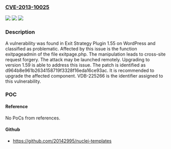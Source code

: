 ### [CVE-2013-10025](https://cve.mitre.org/cgi-bin/cvename.cgi?name=CVE-2013-10025)
![](https://img.shields.io/static/v1?label=Product&message=Exit%20Strategy%20Plugin&color=blue)
![](https://img.shields.io/static/v1?label=Version&message=%3D%201.55%20&color=brighgreen)
![](https://img.shields.io/static/v1?label=Vulnerability&message=CWE-352%20Cross-Site%20Request%20Forgery&color=brighgreen)

### Description

A vulnerability was found in Exit Strategy Plugin 1.55 on WordPress and classified as problematic. Affected by this issue is the function exitpageadmin of the file exitpage.php. The manipulation leads to cross-site request forgery. The attack may be launched remotely. Upgrading to version 1.59 is able to address this issue. The patch is identified as d964b8e961b2634158719f3328f16eda16ce93ac. It is recommended to upgrade the affected component. VDB-225266 is the identifier assigned to this vulnerability.

### POC

#### Reference
No PoCs from references.

#### Github
- https://github.com/20142995/nuclei-templates

